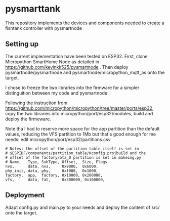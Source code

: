 # pysmarttank

This repository implements the devices and components needed to create a fishtank controller with pysmartnode

## Setting up

The current implementation have been tested on ESP32. First, clone Micropython SmartHome Node as detailed in https://github.com/kevinkk525/pysmartnode . Then deploy pysmartnode/pysmartnode and pysmartnode/micropython_mqtt_as onto the target.


I chose to freeze the two libraries into the firmware for a simpler distinguition between my code and pysmartnode:

Following the instruction from https://github.com/micropython/micropython/tree/master/ports/esp32, copy the two libraries into micropython/port/esp32/modules, build and deploy the firmeware.

Note tha I had to reserve more space for the app partition than the default values, reducing the VFS partition to 1Mb but that's good enough for me needs: edit micropython/port/esp32/partitions.csv

```
# Notes: the offset of the partition table itself is set in
# $ESPIDF/components/partition_table/Kconfig.projbuild and the
# offset of the factory/ota_0 partition is set in makeimg.py
# Name,   Type, SubType, Offset,  Size, Flags
nvs,      data, nvs,     0x9000,  0x6000,
phy_init, data, phy,     0xf000,  0x1000,
factory,  app,  factory, 0x10000, 0x280000,
vfs,      data, fat,     0x300000, 0x100000,
```



## Deployment

Adapt config.py and main.py to your needs and deploy the content of src/ onto the target.




